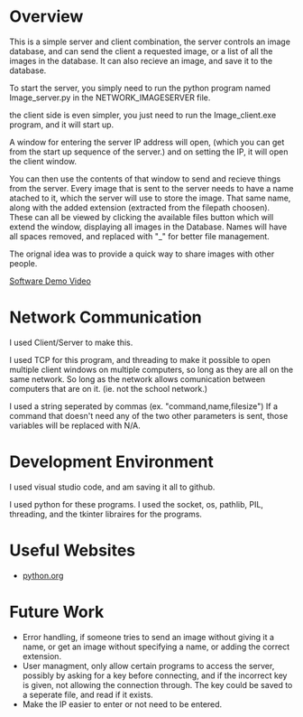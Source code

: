 # Overview

This is a simple server and client combination, the server controls an image database, and can send the client a requested image, or a list of all the images in the database. It can also recieve an image, and save it to the database.


To start the server, you simply need to run the python program named Image_server.py in the NETWORK_IMAGESERVER file.

the client side is even simpler, you just need to run the Image_client.exe program, and it will start up.

A window for entering the server IP address will open, (which you can get from the start up sequence of the server.) and on setting the IP, it will open the client window.

You can then use the contents of that window to send and recieve things from the server. Every image that is sent to the server needs to have a name atached to it, which the server will use to store the image. That same name, along with the added extension (extracted from the filepath choosen). These can all be viewed by clicking the available files button which will extend the window, displaying all images in the Database. Names will have all spaces removed, and replaced with "_" for better file management.

The orignal idea was to provide a quick way to share images with other people.



[Software Demo Video](https://youtu.be/ZQe9SwPhXcE)

# Network Communication

I used Client/Server to make this.

I used TCP for this program, and threading to make it possible to open multiple client windows on multiple computers, so long as they are all on the same network. So long as the network allows comunication between computers that are on it. (ie. not the school network.)

I used a string seperated by commas (ex. "command,name,filesize") If a command that doesn't need any of the two other parameters is sent, those variables will be replaced with N/A.

# Development Environment

I used visual studio code, and am saving it all to github.

I used python for these programs. I used the socket, os, pathlib, PIL, threading, and the tkinter libraires for the programs.

# Useful Websites


* [python.org](http://docs.python.org)


# Future Work

* Error handling, if someone tries to send an image without giving it a name, or get an image without specifying a name, or adding the correct extension.
* User managment, only allow certain programs to access the server, possibly by asking for a key before connecting, and if the incorrect key is given, not allowing the connection through. The key could be saved to a seperate file, and read if it exists. 
* Make the IP easier to enter or not need to be entered.